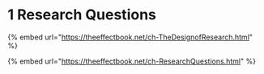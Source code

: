 # 1 Research Questions

{% embed url="https://theeffectbook.net/ch-TheDesignofResearch.html" %}

{% embed url="https://theeffectbook.net/ch-ResearchQuestions.html" %}
